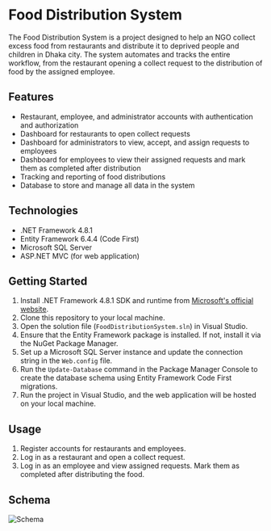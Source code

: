 # Food Distribution System

The Food Distribution System is a project designed to help an NGO collect excess food from restaurants and distribute it to deprived people and children in Dhaka city. The system automates and tracks the entire workflow, from the restaurant opening a collect request to the distribution of food by the assigned employee.

## Features

- Restaurant, employee, and administrator accounts with authentication and authorization
- Dashboard for restaurants to open collect requests
- Dashboard for administrators to view, accept, and assign requests to employees
- Dashboard for employees to view their assigned requests and mark them as completed after distribution
- Tracking and reporting of food distributions
- Database to store and manage all data in the system

## Technologies

- .NET Framework 4.8.1
- Entity Framework 6.4.4 (Code First)
- Microsoft SQL Server
- ASP.NET MVC (for web application)

## Getting Started

1. Install .NET Framework 4.8.1 SDK and runtime from [Microsoft's official website](https://dotnet.microsoft.com/download/dotnet-framework/net48).
2. Clone this repository to your local machine.
3. Open the solution file (`FoodDistributionSystem.sln`) in Visual Studio.
4. Ensure that the Entity Framework package is installed. If not, install it via the NuGet Package Manager.
5. Set up a Microsoft SQL Server instance and update the connection string in the `Web.config` file.
6. Run the `Update-Database` command in the Package Manager Console to create the database schema using Entity Framework Code First migrations.
7. Run the project in Visual Studio, and the web application will be hosted on your local machine.

## Usage

1. Register accounts for restaurants and employees.
2. Log in as a restaurant and open a collect request.
3. Log in as an employee and view assigned requests. Mark them as completed after distributing the food.

## Schema
![Schema](https://i.ibb.co/w0qpKfH/fwms-db.png)

